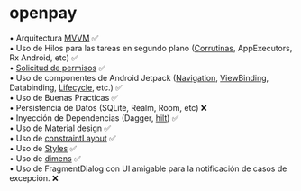 # openpay

• Arquitectura [MVVM](https://github.com/oswaldo89/openpay/tree/main/app/src/main/java/com/oswaldo/openpay/ui/movies/presentation) ✅  
• Uso de Hilos para las tareas en segundo plano ([Corrutinas](https://github.com/oswaldo89/openpay/blob/main/app/src/main/java/com/oswaldo/openpay/ui/movies/presentation/MoviesViewModel.kt), AppExecutors, Rx Android, etc) ✅  
• [Solicitud de permisos](https://github.com/oswaldo89/openpay/blob/main/app/src/main/java/com/oswaldo/openpay/ui/location/presentation/LocationFragment.kt#L103C9-L103C9) ✅   
• Uso de componentes de Android Jetpack ([Navigation](https://github.com/oswaldo89/openpay/blob/main/app/src/main/res/navigation/mobile_navigation.xml), [ViewBinding](https://github.com/oswaldo89/openpay/blob/main/app/src/main/java/com/oswaldo/openpay/ui/detail/DetailActivity.kt#L39C4-L39C4),  Databinding, [Lifecycle](https://github.com/oswaldo89/openpay/blob/main/app/src/main/java/com/oswaldo/openpay/BaseViewModel.kt), etc.) ✅    
• Uso de Buenas Practicas ✅  
• Persistencia de Datos (SQLite, Realm, Room, etc) ❌  
• Inyección de Dependencias (Dagger, [hilt](https://github.com/oswaldo89/openpay/blob/main/app/src/main/java/com/oswaldo/openpay/core/di/ApiModule.kt)) ✅  
• Uso de Material design  ✅  
• Uso de [constraintLayout](https://github.com/oswaldo89/openpay/blob/main/app/src/main/res/layout/fragment_profile.xml)  ✅  
• Uso de [Styles](https://github.com/oswaldo89/openpay/blob/main/app/src/main/res/values/themes.xml)  ✅  
• Uso de [dimens](https://github.com/oswaldo89/openpay/blob/main/app/src/main/res/values/dimens.xml) ✅  
• Uso de FragmentDialog con UI amigable para la notificación de casos de excepción. ❌ 
